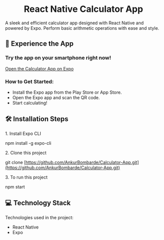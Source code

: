 <h1 align="center" id="title">React Native Calculator App</h1>

<p id="description">A sleek and efficient calculator app designed with React Native and powered by Expo. Perform basic arithmetic operations with ease and style.</p>

<h2>🚀 Experience the App</h2>

<h3>Try the app on your smartphone right now!</h3>
<a href="https://expo.dev/accounts/ankurbombarde/projects/calculator/builds/d5146cdc-154f-4ff6-a131-40c9b6869e65">Open the Calculator App on Expo</a>


<h3>How to Get Started:</h3>

- Install the Expo app from the Play Store or App Store.
- Open the Expo app and scan the QR code.
- Start calculating!


<h2>🛠️ Installation Steps</h2>

<p>1. Install Expo CLI</p>

npm install -g expo-cli

<p>2. Clone this project</p>

git clone [https://github.com/AnkurBombarde/Calculator-App.git](https://github.com/AnkurBombarde/Calculator-App.git)

<p>3. To run this project</p>

npm start

<h2>💻 Technology Stack</h2>

Technologies used in the project:
- React Native
- Expo
